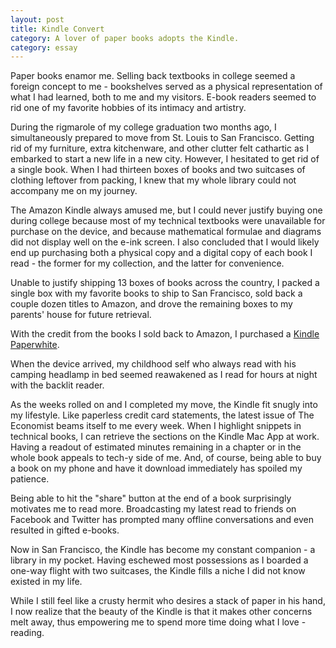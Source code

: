 ```yaml
---
layout: post
title: Kindle Convert
category: A lover of paper books adopts the Kindle.
category: essay
---
```


Paper books enamor me. Selling back textbooks in college seemed a foreign concept to me - bookshelves served as a physical representation of what I had learned, both to me and my visitors. E-book readers seemed to rid one of my favorite hobbies of its intimacy and artistry.   

During the rigmarole of my college graduation two months ago, I simultaneously prepared to move from St. Louis to San Francisco. Getting rid of my furniture, extra kitchenware, and other clutter felt cathartic as I embarked to start a new life in a new city. However, I hesitated to get rid of a single book. When I had thirteen boxes of books and two suitcases of clothing leftover from packing, I knew that my whole library could not accompany me on my journey.

The Amazon Kindle always amused me, but I could never justify buying one during college because most of my technical textbooks were unavailable for purchase on the device, and because mathematical formulae and diagrams did not display well on the e-ink screen. I also concluded that I would likely end up purchasing both a physical copy and a digital copy of each book I read - the former for my collection, and the latter for convenience.   

Unable to justify shipping 13 boxes of books across the country, I packed a single box with my favorite books to ship to San Francisco, sold back a couple dozen titles to Amazon, and drove the remaining boxes to my parents' house for future retrieval. 

With the credit from the books I sold back to Amazon, I purchased a [Kindle Paperwhite](http://www.amazon.com/gp/product/B007OZNZQ0/ref=as_li_tf_tl?ie=UTF8&camp=1789&creative=9325&creativeASIN=B007OZNZQ0&linkCode=as2&tag=sagacionlook-20). 

When the device arrived, my childhood self who always read with his camping headlamp in bed seemed reawakened as I read for hours at night with the backlit reader.  

As the weeks rolled on and I completed my move, the Kindle fit snugly into my lifestyle. Like paperless credit card statements, the latest issue of The Economist beams itself to me every week. When I highlight snippets in technical books, I can retrieve the sections on the Kindle Mac App at work. Having a readout of estimated minutes remaining in a chapter or in the whole book appeals to tech-y side of me. And, of course, being able to buy a book on my phone and have it download immediately has spoiled my patience. 

Being able to hit the "share" button at the end of a book surprisingly motivates me to read more. Broadcasting my latest read to friends on Facebook and Twitter has prompted many offline conversations and even resulted in gifted e-books.

Now in San Francisco, the Kindle has become my constant companion - a library in my pocket. Having eschewed most possessions as I boarded a one-way flight with two suitcases, the Kindle fills a niche I did not know existed in my life.  

While I still feel like a crusty hermit who desires a stack of paper in his hand, I now realize that the beauty of the Kindle is that it makes other concerns melt away, thus empowering me to spend more time doing what I love - reading. 
